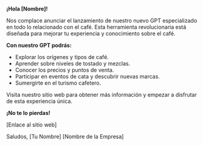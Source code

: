 **¡Hola [Nombre]!**

Nos complace anunciar el lanzamiento de nuestro nuevo GPT especializado en todo lo relacionado con el café. Esta herramienta revolucionaria está diseñada para mejorar tu experiencia y conocimiento sobre el café.

**Con nuestro GPT podrás:**
- Explorar los orígenes y tipos de café.
- Aprender sobre niveles de tostado y mezclas.
- Conocer los precios y puntos de venta.
- Participar en eventos de cata y descubrir nuevas marcas.
- Sumergirte en el turismo cafetero.

Visita nuestro sitio web para obtener más información y empezar a disfrutar de esta experiencia única.

**¡No te lo pierdas!**

[Enlace al sitio web]

Saludos,
[Tu Nombre]
[Nombre de la Empresa]
